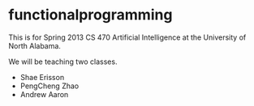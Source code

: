 functionalprogramming
=====================
This is for Spring 2013 CS 470 Artificial Intelligence at the University of North Alabama.

We will be teaching two classes.

- Shae Erisson
- PengCheng Zhao
- Andrew Aaron
